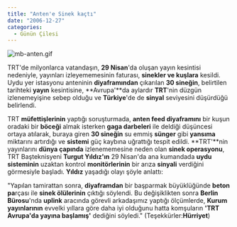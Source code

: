 ```yaml
---
title: "Anten'e Sinek kaçtı"
date: "2006-12-27"
categories: 
  - Günün Çilesi
---
```


![mb-anten.gif](/uploads/2006/12/mb-anten.kucukresim.gif)                                                            

TRT'de milyonlarca vatandaşın, **29 Nisan**'da oluşan yayın kesintisi nedeniyle, yayınları izleyememesinin faturası, **sinekler ve kuşlara** kesildi. Uydu yer istasyonu anteninin **diyaframından** çıkarılan **30 sineğin**, belirtilen tarihteki **yayın** kesintisine, **Avrupa'**da aylardır **TRT**'nin düzgün izlenemeyişine sebep olduğu ve **Türkiye**'de de **sinyal** seviyesini düşürdüğü belirlendi.

TRT **müfettişlerinin** yaptığı soruşturmada, **anten feed diyaframını** bir kuşun oradaki bir **böceği** almak isterken **gaga darbeleri** ile deldiği düşüncesi ortaya atılarak, buraya giren **30 sineğin** su emmiş **sünger** gibi **yansıma** miktarını artırdığı ve **sistemi** güç kaybına uğrattığı tespit edildi. **TRT'**nin yayınlarını **dünya çapında** izlenememesine neden olan **sinek operasyonu**, TRT Başteknisyeni **Turgut Yıldız'ın** 29 Nisan'da ana kumandada **uydu sisteminin** uzaktan kontrol **monitörlerinin** bir arıza **sinyali** verdiğini görmesiyle başladı. **Yıldız** yaşadığı olayı şöyle anlattı:

"Yapılan tamirattan sonra, **diyaframdan** bir başparmak büyüklüğünde **beton pa**rçası ile **sinek ölülerinin** çıktığı söylendi. Bu değişiklikten sonra **Berlin Bürosu**'nda **uplink** aracında görevli arkadaşımız yaptığı ölçümlerde, **Kurum yayınlarının** evvelki yıllara göre daha iyi olduğunu hatta komşuların **'TRT Avrupa'da yayına başlamış'** dediğini söyledi." (Teşekkürler:**Hürriyet**)
